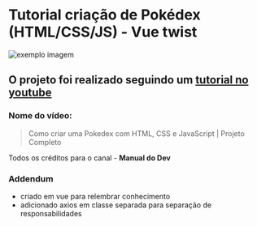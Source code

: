 # Tutorial criação de Pokédex (HTML/CSS/JS) - Vue twist

<img src="./images/exemplo-image.png" alt="exemplo imagem">

## O projeto foi realizado seguindo um [tutorial no youtube](https://youtu.be/SjtdH3dWLa8)

### Nome do vídeo:
> Como criar uma Pokedex com HTML, CSS e JavaScript | Projeto Completo

Todos os créditos para o canal - **Manual do Dev**

### Addendum
- criado em vue para relembrar conhecimento
- adicionado axios em classe separada para separação de responsabilidades